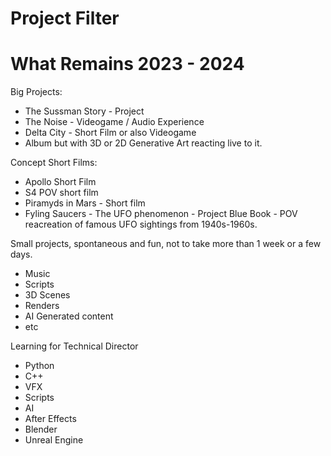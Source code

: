 # Project Filter

# What Remains 2023 - 2024

Big Projects:
  - The Sussman Story - Project
  - The Noise - Videogame / Audio Experience
  - Delta City - Short Film or also Videogame
  - Album but with 3D or 2D Generative Art reacting live to it.

Concept Short Films:
  - Apollo Short Film 
  - S4 POV short film
  - Piramyds in Mars - Short film
  - Fyling Saucers - The UFO phenomenon - Project Blue Book - POV reacreation of famous UFO sightings from 1940s-1960s.


Small projects, spontaneous and fun, not to take more than 1 week or a few days.
  - Music
  - Scripts
  - 3D Scenes
  - Renders
  - AI Generated content
  - etc

Learning for Technical Director
  - Python
  - C++
  - VFX
  - Scripts
  - AI
  - After Effects
  - Blender
  - Unreal Engine


